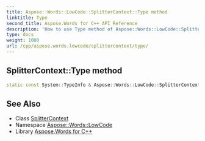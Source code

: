 ```yaml
---
title: Aspose::Words::LowCode::SplitterContext::Type method
linktitle: Type
second_title: Aspose.Words for C++ API Reference
description: 'How to use Type method of Aspose::Words::LowCode::SplitterContext class in C++.'
type: docs
weight: 1000
url: /cpp/aspose.words.lowcode/splittercontext/type/
---
```

## SplitterContext::Type method




```cpp
static const System::TypeInfo & Aspose::Words::LowCode::SplitterContext::Type()
```

## See Also

* Class [SplitterContext](../)
* Namespace [Aspose::Words::LowCode](../../)
* Library [Aspose.Words for C++](../../../)
